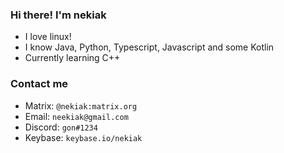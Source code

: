 ### Hi there! I'm nekiak

- I love linux!
- I know Java, Python, Typescript, Javascript and some Kotlin
- Currently learning C++

### Contact me

- Matrix: `@nekiak:matrix.org`
- Email: `neekiak@gmail.com`
- Discord: `gon#1234`
- Keybase: `keybase.io/nekiak`
